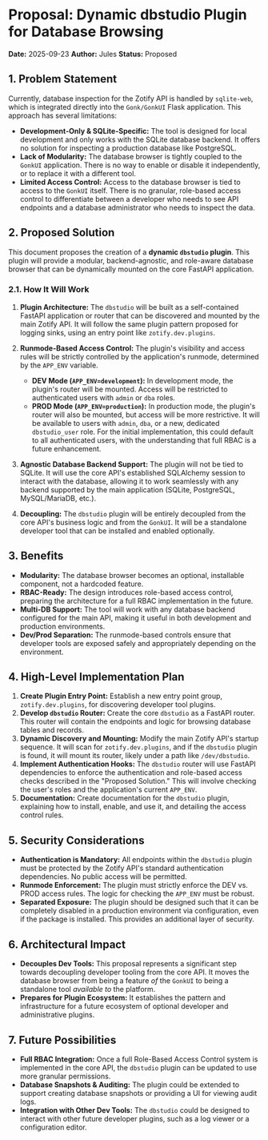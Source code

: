 <!-- ID: DOC-047 -->
# Proposal: Dynamic dbstudio Plugin for Database Browsing

**Date:** 2025-09-23
**Author:** Jules
**Status:** Proposed

## 1. Problem Statement

Currently, database inspection for the Zotify API is handled by `sqlite-web`, which is integrated directly into the `Gonk/GonkUI` Flask application. This approach has several limitations:

-   **Development-Only & SQLite-Specific:** The tool is designed for local development and only works with the SQLite database backend. It offers no solution for inspecting a production database like PostgreSQL.
-   **Lack of Modularity:** The database browser is tightly coupled to the `GonkUI` application. There is no way to enable or disable it independently, or to replace it with a different tool.
-   **Limited Access Control:** Access to the database browser is tied to access to the `GonkUI` itself. There is no granular, role-based access control to differentiate between a developer who needs to see API endpoints and a database administrator who needs to inspect the data.

## 2. Proposed Solution

This document proposes the creation of a **dynamic `dbstudio` plugin**. This plugin will provide a modular, backend-agnostic, and role-aware database browser that can be dynamically mounted on the core FastAPI application.

### 2.1. How It Will Work

1.  **Plugin Architecture:** The `dbstudio` will be built as a self-contained FastAPI application or router that can be discovered and mounted by the main Zotify API. It will follow the same plugin pattern proposed for logging sinks, using an entry point like `zotify.dev.plugins`.

2.  **Runmode-Based Access Control:** The plugin's visibility and access rules will be strictly controlled by the application's runmode, determined by the `APP_ENV` variable.
    -   **DEV Mode (`APP_ENV=development`):** In development mode, the plugin's router will be mounted. Access will be restricted to authenticated users with `admin` or `dba` roles.
    -   **PROD Mode (`APP_ENV=production`):** In production mode, the plugin's router will also be mounted, but access will be more restrictive. It will be available to users with `admin`, `dba`, or a new, dedicated `dbstudio_user` role. For the initial implementation, this could default to all authenticated users, with the understanding that full RBAC is a future enhancement.

3.  **Agnostic Database Backend Support:** The plugin will not be tied to SQLite. It will use the core API's established SQLAlchemy session to interact with the database, allowing it to work seamlessly with any backend supported by the main application (SQLite, PostgreSQL, MySQL/MariaDB, etc.).

4.  **Decoupling:** The `dbstudio` plugin will be entirely decoupled from the core API's business logic and from the `GonkUI`. It will be a standalone developer tool that can be installed and enabled optionally.

## 3. Benefits

-   **Modularity:** The database browser becomes an optional, installable component, not a hardcoded feature.
-   **RBAC-Ready:** The design introduces role-based access control, preparing the architecture for a full RBAC implementation in the future.
-   **Multi-DB Support:** The tool will work with any database backend configured for the main API, making it useful in both development and production environments.
-   **Dev/Prod Separation:** The runmode-based controls ensure that developer tools are exposed safely and appropriately depending on the environment.

## 4. High-Level Implementation Plan

1.  **Create Plugin Entry Point:** Establish a new entry point group, `zotify.dev.plugins`, for discovering developer tool plugins.
2.  **Develop `dbstudio` Router:** Create the core `dbstudio` as a FastAPI router. This router will contain the endpoints and logic for browsing database tables and records.
3.  **Dynamic Discovery and Mounting:** Modify the main Zotify API's startup sequence. It will scan for `zotify.dev.plugins`, and if the `dbstudio` plugin is found, it will mount its router, likely under a path like `/dev/dbstudio`.
4.  **Implement Authentication Hooks:** The `dbstudio` router will use FastAPI dependencies to enforce the authentication and role-based access checks described in the "Proposed Solution." This will involve checking the user's roles and the application's current `APP_ENV`.
5.  **Documentation:** Create documentation for the `dbstudio` plugin, explaining how to install, enable, and use it, and detailing the access control rules.

## 5. Security Considerations

-   **Authentication is Mandatory:** All endpoints within the `dbstudio` plugin must be protected by the Zotify API's standard authentication dependencies. No public access will be permitted.
-   **Runmode Enforcement:** The plugin must strictly enforce the DEV vs. PROD access rules. The logic for checking the `APP_ENV` must be robust.
-   **Separated Exposure:** The plugin should be designed such that it can be completely disabled in a production environment via configuration, even if the package is installed. This provides an additional layer of security.

## 6. Architectural Impact

-   **Decouples Dev Tools:** This proposal represents a significant step towards decoupling developer tooling from the core API. It moves the database browser from being a feature *of* the `GonkUI` to being a standalone tool *available to* the platform.
-   **Prepares for Plugin Ecosystem:** It establishes the pattern and infrastructure for a future ecosystem of optional developer and administrative plugins.

## 7. Future Possibilities

-   **Full RBAC Integration:** Once a full Role-Based Access Control system is implemented in the core API, the `dbstudio` plugin can be updated to use more granular permissions.
-   **Database Snapshots & Auditing:** The plugin could be extended to support creating database snapshots or providing a UI for viewing audit logs.
-   **Integration with Other Dev Tools:** The `dbstudio` could be designed to interact with other future developer plugins, such as a log viewer or a configuration editor.
